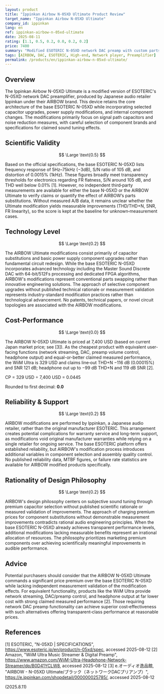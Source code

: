 ```yaml
---
layout: product
title: "Ippinkan Airbow N-05XD Ultimate Product Review"
target_name: "Ippinkan Airbow N-05XD Ultimate"
company_id: ippinkan
lang: en
ref: ippinkan-airbow-n-05xd-ultimate
date: 2025-08-11
rating: [1.1, 0.5, 0.2, 0.0, 0.2, 0.2]
price: 7400
summary: "Modified ESOTERIC N-05XD network DAC preamp with custom parts upgrades, priced at premium over base model with unclear sonic benefits"
tags: [AIRBOW, DAC, ESOTERIC, High-end, Network player, Preamplifier]
permalink: /products/en/ippinkan-airbow-n-05xd-ultimate/
---
```

## Overview

The Ippinkan Airbow N-05XD Ultimate is a modified version of ESOTERIC's N-05XD network DAC preamplifier, produced by Japanese audio retailer Ippinkan under their AIRBOW brand. This device retains the core architecture of the base ESOTERIC N-05XD while incorporating selected capacitor upgrades, power supply modifications, and internal component changes. The modifications primarily focus on signal path capacitors and noise reduction measures, with careful selection of component brands and specifications for claimed sound tuning effects.

## Scientific Validity

$$ \Large \text{0.5} $$

Based on the official specifications, the base ESOTERIC N-05XD lists frequency response of 5Hz–75kHz (−3dB), S/N ratio of 105 dB, and distortion of 0.0015% (1kHz). These figures broadly meet transparency thresholds for electronics regarding FR flatness, S/N around 105 dB, and THD well below 0.01% [1]. However, no independent third‑party measurements are available for either the base N-05XD or the AIRBOW Ultimate to verify claims or quantify the effect of AIRBOW’s parts substitutions. Without measured A/B data, it remains unclear whether the Ultimate modification yields measurable improvements (THD/THD+N, SNR, FR linearity), so the score is kept at the baseline for unknown‑measurement cases.

## Technology Level

$$ \Large \text{0.2} $$

The AIRBOW Ultimate modifications consist primarily of capacitor substitutions and basic power supply component upgrades rather than fundamental circuit redesign. While the base ESOTERIC N-05XD incorporates advanced technology including the Master Sound Discrete DAC with 64-bit/512Fs processing and dedicated FPGA algorithms, AIRBOW's modifications represent conventional parts swapping rather than innovative engineering solutions. The approach of selective component upgrades without published technical rationale or measurement validation represents industry-standard modification practices rather than technological advancement. No patents, technical papers, or novel circuit topologies are associated with the AIRBOW modifications.

## Cost-Performance

$$ \Large \text{0.0} $$

The AIRBOW N-05XD Ultimate is priced at 7,400 USD (based on current Japan market price; see [3]). As the cheapest product with equivalent user-facing functions (network streaming, DAC, preamp volume control, headphone output) and equal-or-better claimed measured performance, the WiiM Ultra is 329 USD and claims line‑out THD+N −116 dB (0.00015%) and SNR 121 dB; headphone out up to −99 dB THD+N and 119 dB SNR [2].

CP = 329 USD ÷ 7,400 USD = 0.0445

Rounded to first decimal: **0.0**

## Reliability & Support

$$ \Large \text{0.2} $$

AIRBOW modifications are performed by Ippinkan, a Japanese audio retailer, rather than the original manufacturer ESOTERIC. This arrangement creates potential complications for warranty service and long-term support, as modifications void original manufacturer warranties while relying on a single retailer for ongoing service. The base ESOTERIC platform offers established reliability, but AIRBOW's modification process introduces additional variables in component selection and assembly quality control. No published reliability data, MTBF figures, or failure rate statistics are available for AIRBOW modified products specifically.

## Rationality of Design Philosophy

$$ \Large \text{0.2} $$

AIRBOW's design philosophy centers on subjective sound tuning through premium capacitor selection without published scientific rationale or measured validation of improvements. The approach of charging premium prices for component substitutions without demonstrable measurement improvements contradicts rational audio engineering principles. When the base ESOTERIC N-05XD already achieves transparent performance levels, additional modifications lacking measurable benefits represent an irrational allocation of resources. The philosophy prioritizes marketing premium components over achieving scientifically meaningful improvements in audible performance.

## Advice

Potential purchasers should consider that the AIRBOW N-05XD Ultimate commands a significant price premium over the base ESOTERIC N-05XD while lacking independent measurement validation of the modification effects. For equivalent functionality, products like the WiiM Ultra provide network streaming, DAC/preamp control, and headphone output at far lower cost with strong claimed measured performance [2]. Those requiring network DAC preamp functionality can achieve superior cost‑effectiveness with such alternatives offering transparent‑class performance at reasonable prices.

## References

[1] ESOTERIC, "N-05XD | SPECIFICATIONS", https://www.esoteric.jp/en/product/n-05xd/spec, accessed 2025-08-12
[2] Amazon, "WiiM Ultra Music Streamer & Digital Preamp", https://www.amazon.com/WiiM-Ultra-Headphone-Network-Streamer/dp/B0D41YCLW8, accessed 2025-08-12
[3] e.オーディオ逸品館, "AIRBOW - N-05XD Ultimate/ブラック（ネットワークDACプリアンプ）", https://e.ippinkan.com/shopdetail/000000025785/, accessed 2025-08-12

(2025.8.11)